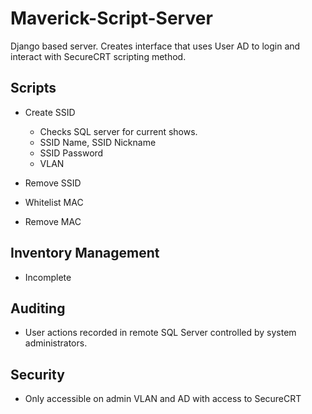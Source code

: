 # Maverick-Script-Server

Django based server.
Creates interface that uses User AD to login and interact with SecureCRT scripting method.

## Scripts 
- Create SSID
  * Checks SQL server for current shows. 
  * SSID Name, SSID Nickname
  * SSID Password 
  * VLAN
  
- Remove SSID
- Whitelist MAC
- Remove MAC

## Inventory Management
- Incomplete

## Auditing
- User actions recorded in remote SQL Server controlled by system administrators. 

## Security
- Only accessible on admin VLAN and AD with access to SecureCRT 
